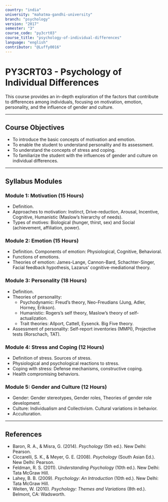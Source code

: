 ```yaml
---
country: "india"
university: "mahatma-gandhi-university"
branch: "psychology"
version: "2017"
semester: "3"
course_code: "py3crt03"
course_title: "psychology-of-individual-differences"
language: "english"
contributor: "@Luffy0016"
---
```

# PY3CRT03 - Psychology of Individual Differences

This course provides an in-depth exploration of the factors that contribute to differences among individuals, focusing on motivation, emotion, personality, and the influence of gender and culture.

---
## Course Objectives

* To introduce the basic concepts of motivation and emotion.
* To enable the student to understand personality and its assessment.
* To understand the concepts of stress and coping.
* To familiarize the student with the influences of gender and culture on individual differences.

---
## Syllabus Modules

### Module 1: Motivation (15 Hours)
* Definition.
* Approaches to motivation: Instinct, Drive-reduction, Arousal, Incentive, Cognitive, Humanistic (Maslow’s hierarchy of needs).
* Types of motives: Biological (hunger, thirst, sex) and Social (achievement, affiliation, power).

### Module 2: Emotion (15 Hours)
* Definition. Components of emotion: Physiological, Cognitive, Behavioral.
* Functions of emotions.
* Theories of emotion: James-Lange, Cannon-Bard, Schachter-Singer, Facial feedback hypothesis, Lazarus’ cognitive-mediational theory.

### Module 3: Personality (18 Hours)
* Definition.
* Theories of personality:
    * Psychodynamic: Freud’s theory, Neo-Freudians (Jung, Adler, Horney, Erikson).
    * Humanistic: Rogers’s self theory, Maslow’s theory of self-actualization.
    * Trait theories: Allport, Cattell, Eysenck. Big Five theory.
* Assessment of personality: Self-report inventories (MMPI), Projective tests (Rorschach, TAT).

### Module 4: Stress and Coping (12 Hours)
* Definition of stress. Sources of stress.
* Physiological and psychological reactions to stress.
* Coping with stress: Defense mechanisms, constructive coping.
* Health compromising behaviors.

### Module 5: Gender and Culture (12 Hours)
* Gender: Gender stereotypes, Gender roles, Theories of gender role development.
* Culture: Individualism and Collectivism. Cultural variations in behavior.
* Acculturation.

---
## References
* Baron, R. A., & Misra, G. (2014). *Psychology* (5th ed.). New Delhi: Pearson.
* Ciccarelli, S. K., & Meyer, G. E. (2008). *Psychology* (South Asian Ed.). New Delhi: Pearson.
* Feldman, R. S. (2011). *Understanding Psychology* (10th ed.). New Delhi: Tata McGraw Hill.
* Lahey, B. B. (2009). *Psychology: An Introduction* (10th ed.). New Delhi: Tata McGraw Hill.
* Weiten, W. (2010). *Psychology: Themes and Variations* (8th ed.). Belmont, CA: Wadsworth.